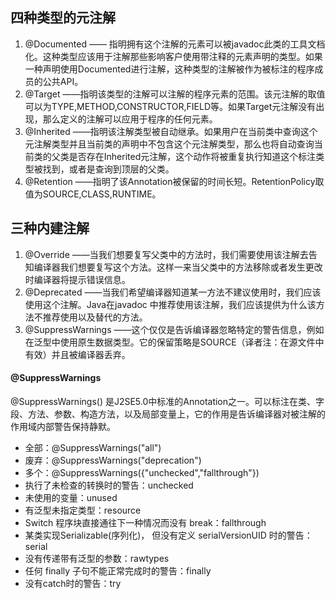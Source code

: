 ## 四种类型的元注解
1. @Documented —— 指明拥有这个注解的元素可以被javadoc此类的工具文档化。这种类型应该用于注解那些影响客户使用带注释的元素声明的类型。如果一种声明使用Documented进行注解，这种类型的注解被作为被标注的程序成员的公共API。
2. @Target ——指明该类型的注解可以注解的程序元素的范围。该元注解的取值可以为TYPE,METHOD,CONSTRUCTOR,FIELD等。如果Target元注解没有出现，那么定义的注解可以应用于程序的任何元素。
3. @Inherited ——指明该注解类型被自动继承。如果用户在当前类中查询这个元注解类型并且当前类的声明中不包含这个元注解类型，那么也将自动查询当前类的父类是否存在Inherited元注解，这个动作将被重复执行知道这个标注类型被找到，或者是查询到顶层的父类。
4. @Retention ——指明了该Annotation被保留的时间长短。RetentionPolicy取值为SOURCE,CLASS,RUNTIME。


## 三种内建注解

1. @Override ——当我们想要复写父类中的方法时，我们需要使用该注解去告知编译器我们想要复写这个方法。这样一来当父类中的方法移除或者发生更改时编译器将提示错误信息。
2. @Deprecated ——当我们希望编译器知道某一方法不建议使用时，我们应该使用这个注解。Java在javadoc 中推荐使用该注解，我们应该提供为什么该方法不推荐使用以及替代的方法。
3. @SuppressWarnings ——这个仅仅是告诉编译器忽略特定的警告信息，例如在泛型中使用原生数据类型。它的保留策略是SOURCE（译者注：在源文件中有效）并且被编译器丢弃。

#### @SuppressWarnings
@SuppressWarnings() 是J2SE5.0中标准的Annotation之一。可以标注在类、字段、方法、参数、构造方法，以及局部变量上，它的作用是告诉编译器对被注解的作用域内部警告保持静默。
* 全部：@SuppressWarnings("all")
* 废弃：@SuppressWarnings("deprecation")
* 多个：@SuppressWarnings({"unchecked","fallthrough"})
* 执行了未检查的转换时的警告：unchecked
* 未使用的变量：unused
* 有泛型未指定类型：resource
* Switch 程序块直接通往下一种情况而没有 break：fallthrough
* 某类实现Serializable(序列化)， 但没有定义 serialVersionUID 时的警告：serial
* 没有传递带有泛型的参数：rawtypes
* 任何 finally 子句不能正常完成时的警告：finally
* 没有catch时的警告：try

